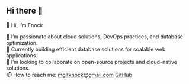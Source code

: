 ## Hi there 👋

👋 Hi, I’m Enock

👀 I’m passionate about cloud solutions, DevOps practices, and database optimization.  
🌱 Currently building efficient database solutions for scalable web applications.  
💞️ I’m looking to collaborate on open-source projects and cloud-native solutions.  
📫 How to reach me: mgitknock@gmail.com
[GitHub](https://github.com/enockmoindi/)  

